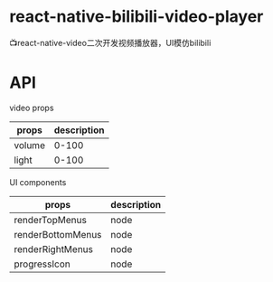 # react-native-bilibili-video-player
📺react-native-video二次开发视频播放器，UI模仿bilibili

# API

video props

|props|description|
|----|----|
|volume|0-100|
|light|0-100|

UI components

|props|description|
|----|----|
|renderTopMenus|node|
|renderBottomMenus|node|
|renderRightMenus|node|
|progressIcon|node|